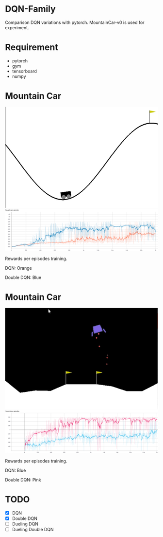 # DQN-Family

Comparison DQN variations with pytorch. 
MountainCar-v0 is used for experiment.

# Requirement
* pytorch
* gym
* tensorboard
* numpy

# Mountain Car
![MountainCarGIF](./assets/gifs/MountainCar.gif)
![MountainCarReward](./assets/imgs/MountainCar.png)

Rewards per episodes training.

DQN: Orange

Double DQN: Blue

# Mountain Car
![LunarLanderGIF](./assets/gifs/LunarLander.gif)
![LunarLanderReward](./assets/imgs/LunarLander.png)

Rewards per episodes training.

DQN: Blue

Double DQN: Pink


# TODO
- [x] DQN
- [x] Double DQN
- [ ] Dueling DQN
- [ ] Dueling Double DQN

